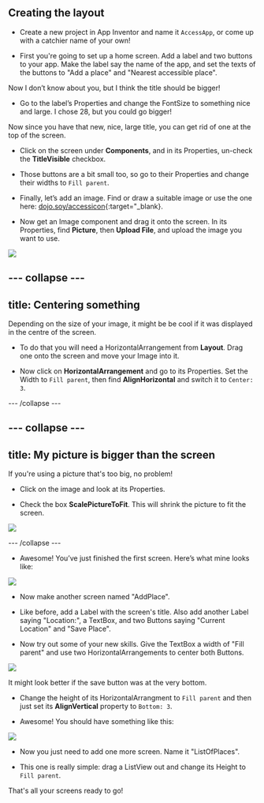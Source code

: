 ## Creating the layout

+ Create a new project in App Inventor and name it `AccessApp`, or come up with a catchier name of your own!

+ First you're going to set up a home screen. Add a label and two buttons to your app. Make the label say the name of the app, and set the texts of the buttons to "Add a place" and "Nearest accessible place".

Now I don’t know about you, but I think the title should be bigger!

+ Go to the label’s Properties and change the FontSize to something nice and large. I chose 28, but you could go bigger!

Now since you have that new, nice, large title, you can get rid of one at the top of the screen.

+ Click on the screen under **Components**, and in its Properties, un-check the **TitleVisible** checkbox.

+ Those buttons are a bit small too, so go to their Properties and change their widths to `Fill parent`.

+ Finally, let’s add an image. Find or draw a suitable image or use the one here: [dojo.soy/accessicon](http://dojo.soy/accessicon){:target="_blank}.

+ Now get an Image component and drag it onto the screen. In its Properties, find **Picture**, then **Upload File**, and upload the image you want to use.

![](images/upload_image.png)

--- collapse ---
---
title: Centering something
---

Depending on the size of your image, it might be be cool if it was displayed in the centre of the screen.

+ To do that you will need a HorizontalArrangement from **Layout**. Drag one onto the screen and move your Image into it.

+ Now click on **HorizontalArrangement** and go to its Properties. Set the Width to `Fill parent`, then find **AlignHorizontal** and switch it to `Center: 3`.

--- /collapse ---

--- collapse ---
---
title: My picture is bigger than the screen
---

If you're using a picture that's too big, no problem!

+ Click on the image and look at its Properties.

+ Check the box **ScalePictureToFit**. This will shrink the picture to fit the screen.

![](images/s3ScalePicture.png)

--- /collapse ---

+ Awesome! You’ve just finished the first screen. Here’s what mine looks like:

![](images/screen1.png)

+ Now make another screen named "AddPlace".

+ Like before, add a Label with the screen's title. Also add another Label saying "Location:", a TextBox, and two Buttons saying "Current Location" and "Save Place".

+ Now try out some of your new skills. Give the TextBox a width of "Fill parent" and use two HorizontalArrangements to center both Buttons.

![](images/componenetsInAddPlace.png)

It might look better if the save button was at the very bottom.

+ Change the height of its HorizontalArrangment to `Fill parent` and then just set its **AlignVertical** property to `Bottom: 3`.

+ Awesome! You should have something like this:

![](images/AddPlace.png)

+ Now you just need to add one more screen. Name it "ListOfPlaces".

+ This one is really simple: drag a ListView out and change its Height to `Fill parent`.

That's all your screens ready to go!
